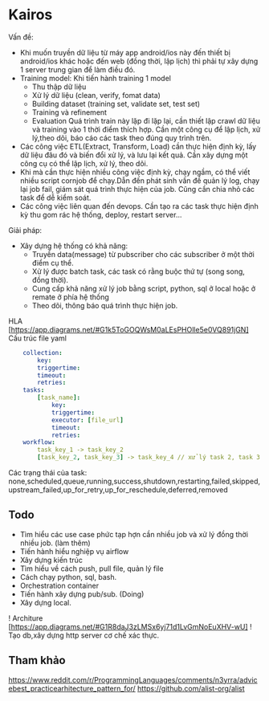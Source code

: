 # Kairos
Vấn đề: 
- Khi muốn truyền dữ liệu từ máy app android/ios này đến thiết bị android/ios khác hoặc đến web (đồng thời, lập lịch) thì phải tự xây dựng 1 server trung gian để làm điều đó.
- Training model: Khi tiến hành training 1 model 
    + Thu thập dữ liệu
    + Xử lý dữ liệu (clean, verify, fomat data)
    + Building dataset (training set, validate set, test set)
    + Training và refinement
    + Evaluation
Quá trình train này lặp đi lặp lại, cần thiết lập crawl dữ liệu và training vào 1 thời điểm thích hợp. Cần một công cụ để lập lịch, xử lý,theo dõi, báo cáo các task theo đúng quy trình trên.
- Các công việc ETL(Extract, Transform, Load) cần thực hiện định kỳ, lấy dữ liệu đâu đó và biến đổi xử lý, và lưu lại kết quả. Cần xây dựng một công cụ có thể lập lịch, xử lý, theo dõi.
- Khi mà cần thực hiện nhiều công việc định kỳ, chạy ngầm, có thể viết nhiều script cornjob để chạy.Dẫn đến phát sinh vấn đề quản lý log, chạy lại job fail, giám sát quá trình thực hiện của job. Cũng cần chia nhỏ các task để dễ kiểm soát.
- Các công việc liên quan đến devops. Cần tạo ra các task thực hiện định kỳ thu gom rác hệ thống, deploy, restart server...

Giải pháp:
- Xây dựng hệ thống có khả năng:
  + Truyền data(message) từ pubscriber cho các subscriber ở một thời điểm cụ thể.
  + Xử lý được batch task, các task có rằng buộc thứ tự (song song, đồng thời).
  + Cung cấp khả năng xử lý job bằng script, python, sql ở local hoặc ở remate ở phía hệ thống
  + Theo dõi, thông báo quá trình thực hiện job.

HLA [https://app.diagrams.net/#G1k5ToGOQWsM0aLEsPHOlle5e0VQ891jGN]
Cấu trúc file yaml

```yaml
    collection:
        key:
        triggertime:
        timeout:
        retries:
    tasks:
        [task_name]:
            key:
            triggertime:
            executor: [file_url]
            timeout:
            retries:
    workflow:
        task_key_1 -> task_key_2
        [task_key_2, task_key_3] -> task_key_4 // xử lý task 2, task 3 song song, hoàn thành mới thực hiện task 4.

```

Các trạng thái của task:
none,scheduled,queue,running,success,shutdown,restarting,failed,skipped,upstream_failed,up_for_retry,up_for_reschedule,deferred,removed

## Todo
* Tìm hiểu các use case phức tạp hợn cần nhiều job và xử lý đồng thời nhiều job. (làm thêm)
* Tiến hành hiểu nghiệp vụ airflow
* Xây dựng kiến trúc 
* Tìm hiểu về cách push, pull file, quản lý file
* Cách chạy python, sql, bash.
* Orchestration container
* Tiến hành xây dựng pub/sub. (Doing) 
* Xây dựng local.

! Architure [https://app.diagrams.net/#G1R8daJ3zLMSx6yj71d1LvGmNoEuXHV-wU]
! Tạo db,xây dựng http server cơ chế xác thực.

## Tham khảo
https://www.reddit.com/r/ProgrammingLanguages/comments/n3yrra/advicebest_practicearhitecture_pattern_for/
https://github.com/alist-org/alist